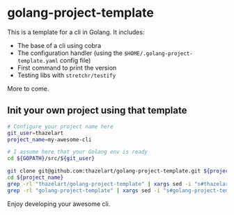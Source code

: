 # golang-project-template

This is a template for a cli in Golang. It includes:
 - The base of a cli using cobra
 - The configuration handler (using the `$HOME/.golang-project-template.yaml` config file)
 - First command to print the version
 - Testing libs with `stretchr/testify`

More to come.

## Init your own project using that template

```bash
# Configure your project name here
git_user=thazelart
project_name=my-awesome-cli

# I assume here that your Golang env is ready
cd ${GOPATH}/src/${git_user}

git clone git@github.com:thazelart/golang-project-template.git ${project_name}
cd ${project_name}
grep -rl "thazelart/golang-project-template" | xargs sed -i "s#thazelart/golang-project-template#${git_user}/${project_name}#g"
grep -rl "golang-project-template" | xargs sed -i "s#golang-project-template#${project_name}#g"
```

Enjoy developing your awesome cli.